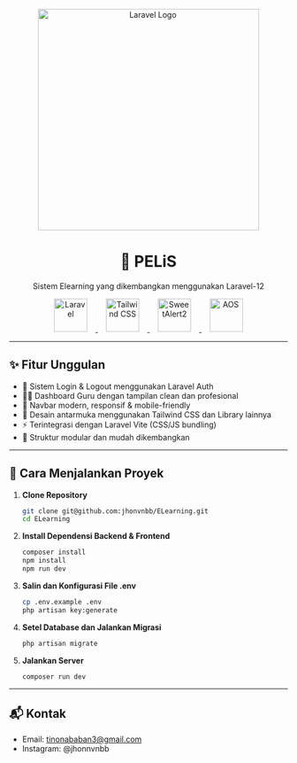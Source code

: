 <p align="center">
  <a href="https://laravel.com" target="_blank">
    <img src="https://raw.githubusercontent.com/laravel/art/master/logo-lockup/5%20SVG/2%20CMYK/1%20Full%20Color/laravel-logolockup-cmyk-red.svg" width="400" alt="Laravel Logo">
  </a>
</p>

<h1 align="center">📘 PELiS</h1>
<p align="center">
  Sistem Elearning yang dikembangkan menggunakan Laravel-12
</p>

<p align="center">
  <a href="https://laravel.com" target="_blank">
    <img src="https://laravel.com/img/logomark.min.svg" alt="Laravel" width="60" style="margin: 0 15px;">
  </a>
  <a href="https://tailwindcss.com" target="_blank">
    <img src="https://tailwindcss.com/favicons/apple-touch-icon.png" alt="Tailwind CSS" width="60" style="margin: 0 15px;">
  </a>
  <a href="https://sweetalert2.github.io/" target="_blank">
    <img src="https://sweetalert2.github.io/images/SweetAlert2.png" alt="SweetAlert2" width="60" style="margin: 0 15px;">
  </a>
  <a href="https://michalsnik.github.io/aos/" target="_blank">
    <img src="https://raw.githubusercontent.com/michalsnik/aos/master/logo/logo-black.svg" alt="AOS" width="60" style="margin: 0 15px;">
  </a>
</p>


---

## ✨ Fitur Unggulan

- 🔐 Sistem Login & Logout menggunakan Laravel Auth
- 🧑‍🏫 Dashboard Guru dengan tampilan clean dan profesional
- 📱 Navbar modern, responsif & mobile-friendly
- 🎨 Desain antarmuka menggunakan Tailwind CSS dan Library lainnya
- ⚡ Terintegrasi dengan Laravel Vite (CSS/JS bundling)
- 🧪 Struktur modular dan mudah dikembangkan

---

## 🚀 Cara Menjalankan Proyek

1. **Clone Repository**
   ```bash
   git clone git@github.com:jhonvnbb/ELearning.git
   cd ELearning

2. **Install Dependensi Backend & Frontend**
    ```bash
    composer install
    npm install
    npm run dev

3. **Salin dan Konfigurasi File .env**
    ```bash
    cp .env.example .env
    php artisan key:generate

4. **Setel Database dan Jalankan Migrasi**
    ```bash
    php artisan migrate

5. **Jalankan Server**
    ```bash
    composer run dev

---

## 📬 Kontak
- Email: tinonababan3@gmail.com
- Instagram: @jhonnvnbb